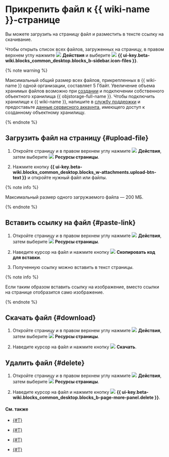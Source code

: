 # Прикрепить файл к {{ wiki-name }}-странице

Вы можете загрузить на страницу файл и разместить в тексте ссылку на скачивание.

Чтобы открыть список всех файлов, загруженных на страницу, в правом верхнем углу нажмите ![](../_assets/wiki/svg/actions-icon.svg) **Действия** и выберите ![](../_assets/wiki/svg/attachments.svg) **{{ ui-key.beta-wiki.blocks_common_desktop.blocks_b-sidebar.icon-files }}**.


{% note warning %}

Максимальный общий размер всех файлов, прикрепленных в {{ wiki-name }} одной организации, составляет 5 Гбайт. Увеличение объема хранимых файлов возможно при [создании](../storage/operations/buckets/create.md) и подключении собственного объектного хранилища {{ objstorage-full-name }}. Чтобы подключить хранилище к {{ wiki-name }}, напишите в [службу поддержки](feedback.md) и предоставьте [данные сервисного аккаунта](../iam/operations/sa/create-access-key.md), имеющего доступ к созданному объектному хранилищу. 

{% endnote %}


## Загрузить файл на страницу {#upload-file}

1. Откройте страницу и в правом верхнем углу нажмите ![](../_assets/wiki/svg/actions-icon.svg) **Действия**, затем выберите ![](../_assets/wiki/svg/attachments.svg) **Ресурсы страницы**.

1. Нажмите кнопку **{{ ui-key.beta-wiki.blocks_common_desktop.blocks_w-attachments.upload-btn-text }}** и откройте нужный файл или файлы.

{% note info %}

Максимальный размер одного загружаемого файла — 200 МБ. 

{% endnote %}

## Вставить ссылку на файл {#paste-link}

1. Откройте страницу и в правом верхнем углу нажмите ![](../_assets/wiki/svg/actions-icon.svg) **Действия**, затем выберите ![](../_assets/wiki/svg/attachments.svg) **Ресурсы страницы**.

1. Наведите курсор на файл и нажмите кнопку ![](../_assets/wiki/svg/copy-link.svg) **Скопировать код для вставки**.

1. Полученную ссылку можно вставить в текст страницы.

{% note info %}

Если таким образом вставить ссылку на изображение, вместо ссылки на странице отобразится само изображение. 

{% endnote %}
 
## Скачать файл {#download}

1. Откройте страницу и в правом верхнем углу нажмите ![](../_assets/wiki/svg/actions-icon.svg) **Действия**, затем выберите ![](../_assets/wiki/svg/attachments.svg) **Ресурсы страницы**.

1. Наведите курсор на файл и нажмите кнопку ![](../_assets/wiki/svg/download.svg) **Скачать**.

## Удалить файл {#delete}

1. Откройте страницу и в правом верхнем углу нажмите ![](../_assets/wiki/svg/actions-icon.svg) **Действия**, затем выберите ![](../_assets/wiki/svg/attachments.svg) **Ресурсы страницы**.

1. Наведите курсор на файл и нажмите кнопку ![](../_assets/wiki/svg/delete.svg) **{{ ui-key.beta-wiki.blocks_common_desktop.blocks_b-page-more-panel.delete }}**.

#### См. также

- [{#T}](wysiwyg/embed-content.md)

- [{#T}](wysiwyg/tables-format.md)

- [{#T}](actions/iframe.md)

- [{#T}](actions/iframe.md#add-video-audio)

